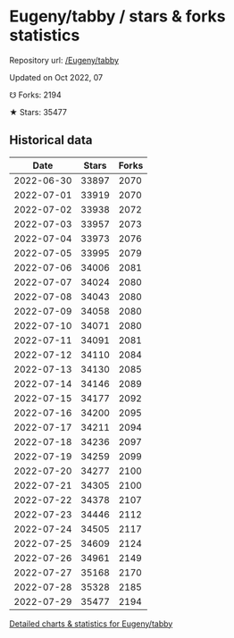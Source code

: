 # Eugeny/tabby / stars & forks statistics

Repository url: [/Eugeny/tabby](https://github.com/Eugeny/tabby)

Updated on Oct 2022, 07

☋ Forks: 2194

★ Stars: 35477

## Historical data
| Date | Stars | Forks |
|------|-------|-------|
| 2022-06-30 | 33897 | 2070 | 
| 2022-07-01 | 33919 | 2070 | 
| 2022-07-02 | 33938 | 2072 | 
| 2022-07-03 | 33957 | 2073 | 
| 2022-07-04 | 33973 | 2076 | 
| 2022-07-05 | 33995 | 2079 | 
| 2022-07-06 | 34006 | 2081 | 
| 2022-07-07 | 34024 | 2080 | 
| 2022-07-08 | 34043 | 2080 | 
| 2022-07-09 | 34058 | 2080 | 
| 2022-07-10 | 34071 | 2080 | 
| 2022-07-11 | 34091 | 2081 | 
| 2022-07-12 | 34110 | 2084 | 
| 2022-07-13 | 34130 | 2085 | 
| 2022-07-14 | 34146 | 2089 | 
| 2022-07-15 | 34177 | 2092 | 
| 2022-07-16 | 34200 | 2095 | 
| 2022-07-17 | 34211 | 2094 | 
| 2022-07-18 | 34236 | 2097 | 
| 2022-07-19 | 34259 | 2099 | 
| 2022-07-20 | 34277 | 2100 | 
| 2022-07-21 | 34305 | 2100 | 
| 2022-07-22 | 34378 | 2107 | 
| 2022-07-23 | 34446 | 2112 | 
| 2022-07-24 | 34505 | 2117 | 
| 2022-07-25 | 34609 | 2124 | 
| 2022-07-26 | 34961 | 2149 | 
| 2022-07-27 | 35168 | 2170 | 
| 2022-07-28 | 35328 | 2185 | 
| 2022-07-29 | 35477 | 2194 | 


[Detailed charts & statistics for Eugeny/tabby](https://reviewgithub.com/rep/Eugeny/tabby)
